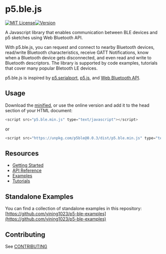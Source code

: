 # p5.ble.js
[![MIT License](https://img.shields.io/npm/l/express.svg?style=flat-square&registry_uri=https%3A%2F%2Fregistry.npmjs.com)](https://opensource.org/licenses/MIT)[![Version](https://img.shields.io/npm/v/p5ble.svg?style=flat-square)](https://www.npmjs.com/package/p5ble)

A Javascript library that enables communication between BLE devices and p5 sketches using Web Bluetooth API.

With p5.ble.js, you can request and connect to nearby Bluetooth devices, read/write Bluetooth characteristics, receive GATT Notifications, know when a Bluetooth device gets disconnected, and even read and write to Bluetooth descriptors. The library is supported by code examples, tutorials that cover many popular Bletooth LE devices.

p5.ble.js is inspired by [p5.serialport](https://github.com/vanevery/p5.serialport), [p5.js](https://p5js.org/), and [Web Bluetooth API](https://developer.mozilla.org/en-US/docs/Web/API/Web_Bluetooth_API).

## Usage

Download the [minified](https://unpkg.com/p5ble@0.0.3/dist/p5.ble.min.js), or use the online version and add it to the head section of your HTML document:

```javascript
<script src="p5.ble.min.js" type="text/javascript"></script>
```
or 
```javascript
<script src="https://unpkg.com/p5ble@0.0.3/dist/p5.ble.min.js" type="text/javascript"></script>
```

## Resources

- [Getting Started](/getting-started)
- [API Reference](/api)
- [Examples](/examples)
- [Tutorials](/tutorials)

## Standalone Examples

You can find a collection of standalone examples in this repository: [https://github.com/yining1023/p5-ble-examples](https://github.com/yining1023/p5-ble-examples) 

## Contributing

See [CONTRIBUTING](CONTRIBUTING.md)
